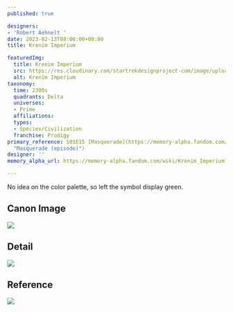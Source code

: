 ```yaml
---
published: true

designers:
- 'Robert Aehnelt '
date: 2023-02-13T08:00:00+00:00
title: Krenim Imperium

featuredImg:
  title: Krenim Imperium
  src: https://res.cloudinary.com/startrekdesignproject-com/image/upload/v1676345732/Krenim.png
  alt: Krenim Imperium
taxonomy:
  time: 2300s
  quadrants: Delta
  universes:
  - Prime
  affiliations:
  types:
  - Species/Civilization
  franchise: Prodigy
primary_reference: S01E15 [Masquerade](https://memory-alpha.fandom.com/wiki/Masquerade_(episode)
  "Masquerade (episode)")
designer: ''
memory_alpha_url: https://memory-alpha.fandom.com/wiki/Krenim_Imperium?so=search

---
```

No idea on the color palette, so left the symbol display green.

## Canon Image

![](https://res.cloudinary.com/startrekdesignproject-com/image/upload/v1676347565/Multispecies_PRO-1x15-1.jpg)

## Detail

![](https://res.cloudinary.com/startrekdesignproject-com/image/upload/v1676345732/Krenim-Detail-2.jpg)

## Reference

![](https://res.cloudinary.com/startrekdesignproject-com/image/upload/v1676345732/Krenim-Reference.jpg)